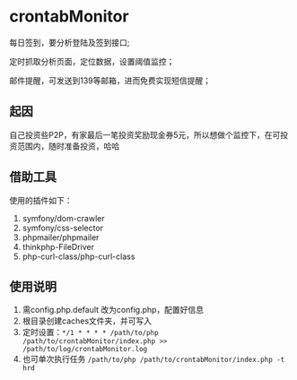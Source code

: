 # crontabMonitor
每日签到，要分析登陆及签到接口;

定时抓取分析页面，定位数据，设置阈值监控；

邮件提醒，可发送到139等邮箱，进而免费实现短信提醒；

## 起因
自己投资些P2P，有家最后一笔投资奖励现金券5元，所以想做个监控下，在可投资范围内，随时准备投资，哈哈

## 借助工具
使用的插件如下：
1. symfony/dom-crawler
2. symfony/css-selector
3. phpmailer/phpmailer
4. thinkphp-FileDriver
5. php-curl-class/php-curl-class

## 使用说明
1. 需config.php.default 改为config.php，配置好信息
2. 根目录创建caches文件夹，并可写入
3. 定时设置：`*/1 * * * * /path/to/php /path/to/crontabMonitor/index.php >> /path/to/log/crontabMonitor.log`
4. 也可单次执行任务 `/path/to/php /path/to/crontabMonitor/index.php -t hrd`